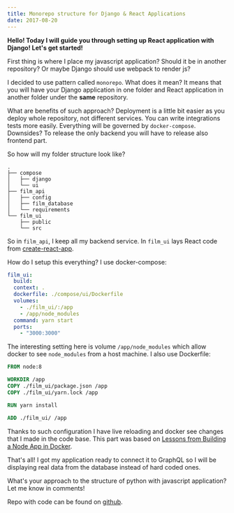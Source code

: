 ```yaml
---
title: Monorepo structure for Django & React Applications
date: 2017-08-20
---
```


**Hello! Today I will guide you through setting up React application
with Django! Let's get started!**

First thing is where I place my javascript application? Should it be in
another repository? Or maybe Django should use webpack to render js?

I decided to use pattern called `monorepo`. What does it mean? It means
that you will have your Django application in one folder and React
application in another folder under the **same** repository.

What are benefits of such approach? Deployment is a little bit easier as
you deploy whole repository, not different services. You can write
integrations tests more easily. Everything will be governed by
`docker-compose`. Downsides? To release the only backend you will have
to release also frontend part.

So how will my folder structure look like?

```shell
.
├── compose
│   ├── django
│   └── ui
├── film_api
│   ├── config
│   ├── film_database
│   └── requirements
└── film_ui
    ├── public
    └── src
```

So in `film_api`, I keep all my backend service. In `film_ui` lays React
code from
[create-react-app](https://github.com/facebookincubator/create-react-app).

How do I setup this everything? I use docker-compose:

```yaml
film_ui:
  build:
  context: .
  dockerfile: ./compose/ui/Dockerfile
  volumes:
    - ./film_ui/:/app
    - /app/node_modules
  command: yarn start
  ports:
    - "3000:3000"
```

The interesting setting here is volume `/app/node_modules` which allow
docker to see `node_modules` from a host machine. I also use Dockerfile:

```dockerfile
FROM node:8

WORKDIR /app
COPY ./film_ui/package.json /app
COPY ./film_ui/yarn.lock /app

RUN yarn install

ADD ./film_ui/ /app
```

Thanks to such configuration I have live reloading and docker see
changes that I made in the code base. This part was based on [Lessons
from Building a Node App in
Docker](http://jdlm.info/articles/2016/03/06/lessons-building-node-app-docker.html).

That's all! I got my application ready to connect it to GraphQL so I
will be displaying real data from the database instead of hard coded
ones.

What's your approach to the structure of python with javascript
application? Let me know in comments!

Repo with code can be found on
[github](https://github.com/krzysztofzuraw/personal-blog-projects/tree/master/blog_django_graphql_react_relay).
